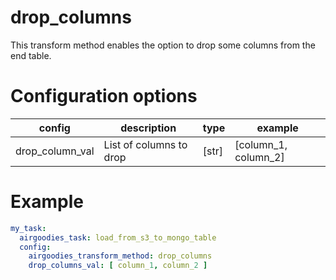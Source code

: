 # drop_columns

This transform method enables the option to drop some columns from the end table.

# Configuration options

| config          | description             | type  | example              |
|-----------------|-------------------------|-------|----------------------|
| drop_column_val | List of columns to drop | [str] | [column_1, column_2] |

# Example

```yaml
my_task:
  airgoodies_task: load_from_s3_to_mongo_table
  config:
    airgoodies_transform_method: drop_columns
    drop_columns_val: [ column_1, column_2 ]
```
